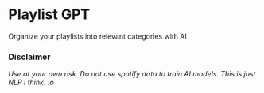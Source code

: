 # Playlist GPT
Organize your playlists into relevant categories with AI

### Disclaimer
*Use at your own risk. Do not use spotify data to train AI models.*
*This is just NLP i think. :o*